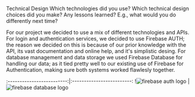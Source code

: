 
Technical Design
Which technologies did you use?
Which technical design choices did you make?
Any lessons learned? E.g., what would you do differently next time?


For our project we decided to use a mix of different technologies and APIs. For login and authentication services, we decided to use Firebase AUTH; the reason we decided on this is because of our prior knowledge with the API, its vast documentation and online help, and it's simplistic desing. For database management and data storage we used Firebase Database for handling our data; as it tied pretty well to our existing use of Firebase for Authentication, making sure both systems worked flawlesly together.

:-------------------------:|:-------------------------:
!![firebase auth logo](https://2.bp.blogspot.com/-2L3KX_48TEQ/XJ0AIfGqG9I/AAAAAAAADew/tiTNwPkS84Y2lPmM8z6IQadB_TRxETHLwCLcBGAs/s1600/Firebase%2BAuthentication%2B%25282-%2BHorizontal%2BLockup%252C%2BLight%2529.png)  |  ![firebase database logo](https://firebase.google.com/images/brand-guidelines/lockup_realtime-database.png)

